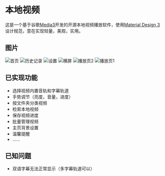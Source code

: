 # 本地视频

这是一个基于谷歌[Media3](https://developer.android.google.cn/guide/topics/media/media3)开发的开源本地视频播放软件，使用[Material Design 3](https://m3.material.io/)设计规范，意在实现轻量，美观，实用。

## 图片

![首页](https://github.com/xyzp6/movie/assets/87695187/010a0701-4bce-4977-8184-0539927480cb)
![历史记录](https://github.com/xyzp6/movie/assets/87695187/99e7e8b9-1653-43b4-a845-67f96fb9ef1b)
![设置](https://github.com/xyzp6/movie/assets/87695187/07ce2da0-b149-4af4-b9c7-731690c4cb4d)
![横屏](https://github.com/xyzp6/movie/assets/87695187/7439a9df-5db5-41f5-a683-a0412bf81000)
![播放页2](https://github.com/xyzp6/movie/assets/87695187/38c0c2f2-0fcb-49e0-93bb-fbf020527736)
![播放页1](https://github.com/xyzp6/movie/assets/87695187/850d1fdc-8fb5-42be-9fea-d5ecc8469f27)


## 已实现功能

- 选择视频内置音轨和字幕轨道
- 手势调节（亮度，音量，进度）
- 按文件夹分类视频
- 检索本地视频
- 保存视频进度
- 批量管理视频
- 主页背景设置
- 温馨提醒
- ......


## 已知问题

- 双语字幕无法正常显示（多字幕轨道可以）
